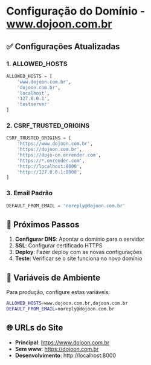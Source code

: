 # Configuração do Domínio - www.dojoon.com.br

## ✅ Configurações Atualizadas

### 1. ALLOWED_HOSTS
```python
ALLOWED_HOSTS = [
    'www.dojoon.com.br',
    'dojoon.com.br',
    'localhost',
    '127.0.0.1',
    'testserver'
]
```

### 2. CSRF_TRUSTED_ORIGINS
```python
CSRF_TRUSTED_ORIGINS = [
    'https://www.dojoon.com.br',
    'https://dojoon.com.br',
    'https://dojo-on.onrender.com',
    'https://*.onrender.com',
    'http://localhost:8000',
    'http://127.0.0.1:8000',
]
```

### 3. Email Padrão
```python
DEFAULT_FROM_EMAIL = 'noreply@dojoon.com.br'
```

## 🔧 Próximos Passos

1. **Configurar DNS**: Apontar o domínio para o servidor
2. **SSL**: Configurar certificado HTTPS
3. **Deploy**: Fazer deploy com as novas configurações
4. **Teste**: Verificar se o site funciona no novo domínio

## 📝 Variáveis de Ambiente

Para produção, configure estas variáveis:

```bash
ALLOWED_HOSTS=www.dojoon.com.br,dojoon.com.br
DEFAULT_FROM_EMAIL=noreply@dojoon.com.br
```

## 🌐 URLs do Site

- **Principal**: https://www.dojoon.com.br
- **Sem www**: https://dojoon.com.br
- **Desenvolvimento**: http://localhost:8000
